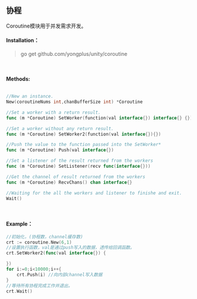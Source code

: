 ## 协程

Coroutine模块用于并发需求开发。

#### Installation：
> go get github.com/yongplus/unity/coroutine

<br>  

#### Methods:
```go

//New an instance.
New(coroutineNums int,chanBufferSize int) *Coroutine

//Set a worker with a return result.
func (m *Coroutine) SetWorker(function(val interface{}) interface{} {})

//Set a worker without any return result.
func (m *Coroutine) SetWorker2(function(val interface{}){})

//Push the value to the function passed into the SetWorker*
func (m *Coroutine) Push(val interface{})

//Set a listener of the result returned from the workers 
func (m *Coroutine) SetListener(recv func(interface{}))

//Get the channel of result returned from the workers
func (m *Coroutine) RecvChans() chan interface{}

//Waiting for the all the workers and listener to finishe and exit. 
Wait() 
```
<br>  
  

#### Example：
```go
//初始化，(协程数，channel缓存数)
crt := coroutine.New(6,1)
//设置执行函数，val是通过push写入的数据，透传给回调函数。
crt.SetWorker2(func(val interface{}) {

})
for i:=0;i<10000;i++{
    crt.Push(i) //向内部channel写入数据
}
//等待所有协程完成工作并退出。
crt.Wait()
```